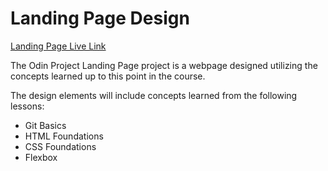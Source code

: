 # Landing Page Design

[Landing Page Live Link](https://marefpceo.github.io/odin-landing-page/)

The Odin Project Landing Page project is a webpage designed utilizing the concepts learned 
up to this point in the course.  

The design elements will include concepts learned from the following lessons:

- Git Basics
- HTML Foundations
- CSS Foundations
- Flexbox


